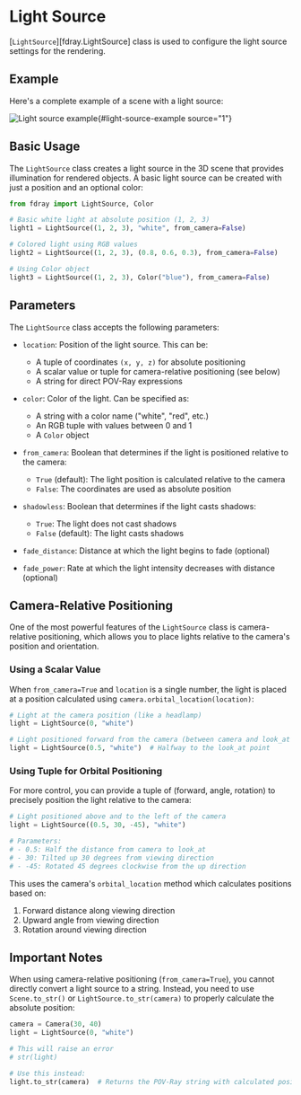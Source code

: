 # Light Source

[`LightSource`][fdray.LightSource] class is used to configure the light
source settings for the rendering.

## Example

Here's a complete example of a scene with a light source:

![Light source example](scene/light_source.ipynb){#light-source-example source="1"}

## Basic Usage

The `LightSource` class creates a light source in the 3D scene that provides
illumination for rendered objects. A basic light source can be created with just
a position and an optional color:

```python
from fdray import LightSource, Color

# Basic white light at absolute position (1, 2, 3)
light1 = LightSource((1, 2, 3), "white", from_camera=False)

# Colored light using RGB values
light2 = LightSource((1, 2, 3), (0.8, 0.6, 0.3), from_camera=False)

# Using Color object
light3 = LightSource((1, 2, 3), Color("blue"), from_camera=False)
```

## Parameters

The `LightSource` class accepts the following parameters:

- `location`: Position of the light source. This can be:

    - A tuple of coordinates `(x, y, z)` for absolute positioning
    - A scalar value or tuple for camera-relative positioning (see below)
    - A string for direct POV-Ray expressions

- `color`: Color of the light. Can be specified as:

    - A string with a color name ("white", "red", etc.)
    - An RGB tuple with values between 0 and 1
    - A `Color` object

- `from_camera`: Boolean that determines if the light is positioned relative
  to the camera:

    - `True` (default): The light position is calculated relative to the camera
    - `False`: The coordinates are used as absolute position

- `shadowless`: Boolean that determines if the light casts shadows:

    - `True`: The light does not cast shadows
    - `False` (default): The light casts shadows

- `fade_distance`: Distance at which the light begins to fade (optional)

- `fade_power`: Rate at which the light intensity decreases with distance (optional)

## Camera-Relative Positioning

One of the most powerful features of the `LightSource` class is camera-relative
positioning, which allows you to place lights relative to the camera's position
and orientation.

### Using a Scalar Value

When `from_camera=True` and `location` is a single number, the light is placed
at a position calculated using `camera.orbital_location(location)`:

```python
# Light at the camera position (like a headlamp)
light = LightSource(0, "white")

# Light positioned forward from the camera (between camera and look_at point)
light = LightSource(0.5, "white")  # Halfway to the look_at point
```

### Using Tuple for Orbital Positioning

For more control, you can provide a tuple of (forward, angle, rotation) to
precisely position the light relative to the camera:

```python
# Light positioned above and to the left of the camera
light = LightSource((0.5, 30, -45), "white")

# Parameters:
# - 0.5: Half the distance from camera to look_at
# - 30: Tilted up 30 degrees from viewing direction
# - -45: Rotated 45 degrees clockwise from the up direction
```

This uses the camera's `orbital_location` method which calculates positions
based on:

1. Forward distance along viewing direction
2. Upward angle from viewing direction
3. Rotation around viewing direction

## Important Notes

When using camera-relative positioning (`from_camera=True`), you cannot directly
convert a light source to a string. Instead, you need to use `Scene.to_str()` or
`LightSource.to_str(camera)` to properly calculate the absolute position:

```python
camera = Camera(30, 40)
light = LightSource(0, "white")

# This will raise an error
# str(light)

# Use this instead:
light.to_str(camera)  # Returns the POV-Ray string with calculated position
```
